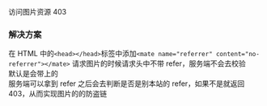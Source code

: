 访问图片资源 403

### 解决方案

在 HTML 中的`<head></head>`标签中添加`<mate name="referrer" content="no-referrer"></mate>`
请求图片的时候请求头中不带 refer，服务端不会去校验  
默认是会带上的  
服务端可以拿到 refer 之后会去判断是否是别本站的 refer，如果不是就返回 403，从而实现图片的的防盗链
